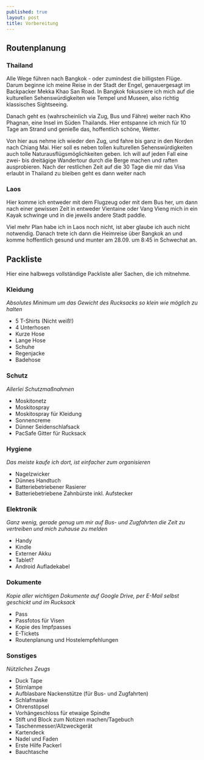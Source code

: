 ```yaml
---
published: true
layout: post
title: Vorbereitung
---
```


## Routenplanung

### Thailand

Alle Wege führen nach Bangkok - oder zumindest die billigsten Flüge. Darum beginne ich meine Reise in der Stadt der Engel, genauergesagt im Backpacker Mekka Khao San Road. In Bangkok fokussiere ich mich auf die kulturellen Sehenswürdigkeiten wie Tempel und Museen, also richtig klassisches Sightseeing.

Danach geht es (wahrscheinlich via Zug, Bus und Fähre) weiter nach Kho Phagnan, eine Insel im Süden Thailands. Hier entspanne ich mich für 10 Tage am Strand und genieße das, hoffentlich schöne, Wetter. 

Von hier aus nehme ich wieder den Zug, und fahre bis ganz in den Norden nach Chiang Mai. Hier soll es neben tollen kulturellen Sehenswürdigkeiten auch tolle Naturausflügsmöglichkeiten geben. Ich will auf jeden Fall eine zwei- bis dreitägige Wandertour durch die Berge machen und raften ausprobieren. Nach der restlichen Zeit auf die 30 Tage die mir das Visa erlaubt in Thailand zu bleiben geht es dann weiter nach

### Laos

Hier komme ich entweder mit dem Flugzeug oder mit dem Bus her, um dann nach einer gewissen Zeit in entweder Vientaine oder Vang Vieng mich in ein Kayak schwinge und in die jeweils andere Stadt paddle. 

Viel mehr Plan habe ich in Laos noch nicht, ist aber glaube ich auch nicht notwendig. Danach trete ich dann die Heimreise über Bangkok an und komme hoffentlich gesund und munter am 28.09. um 8:45 in Schwechat an.

## <a name="Packliste"></a>Packliste

Hier eine halbwegs vollständige Packliste aller Sachen, die ich mitnehme. 

### Kleidung

_Absolutes Minimum um das Gewicht des Rucksacks so klein wie möglich zu halten_

- 5 T-Shirts (Nicht weiß!)
- 4 Unterhosen
- Kurze Hose
- Lange Hose
- Schuhe
- Regenjacke
- Badehose

### Schutz

_Allerlei Schutzmaßnahmen_

- Moskitonetz
- Moskitospray
- Moskitospray für Kleidung
- Sonnencreme
- Dünner Seidenschlafsack
- PacSafe Gitter für Rucksack

### Hygiene

_Das meiste kaufe ich dort, ist einfacher zum organisieren_

- Nagelzwicker
- Dünnes Handtuch
- Batteriebetriebener Rasierer
- Batteriebetriebene Zahnbürste inkl. Aufstecker


### Elektronik

_Ganz wenig, gerade genug um mir auf Bus- und Zugfahrten die Zeit zu vertreiben und mich zuhause zu melden_

- Handy
- Kindle
- Externer Akku
- Tablet?
- Android Aufladekabel

### Dokumente

_Kopie aller wichtigen Dokumente auf Google Drive, per E-Mail selbst geschickt und im Rucksack_

- Pass
- Passfotos für Visen
- Kopie des Impfpasses
- E-Tickets
- Routenplanung und Hostelempfehlungen

### Sonstiges

_Nützliches Zeugs_

- Duck Tape
- Stirnlampe
- Aufblasbare Nackenstütze (für Bus- und Zugfahrten)
- Schlafmaske
- Ohrenstöpsel
- Vorhängeschloss für etwaige Spindte
- Stift und Block zum Notizen machen/Tagebuch
- Taschenmesser/Allzweckgerät
- Kartendeck
- Nadel und Faden
- Erste Hilfe Packerl
- Bauchtasche